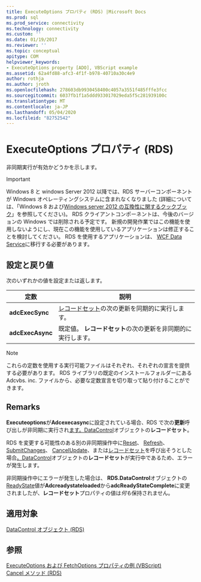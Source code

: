 ```yaml
---
title: ExecuteOptions プロパティ (RDS) |Microsoft Docs
ms.prod: sql
ms.prod_service: connectivity
ms.technology: connectivity
ms.custom: ''
ms.date: 01/19/2017
ms.reviewer: ''
ms.topic: conceptual
apitype: COM
helpviewer_keywords:
- ExecuteOptions property [ADO], VBScript example
ms.assetid: 62a4fd88-afc3-4f1f-b978-40710a30c4e9
author: rothja
ms.author: jroth
ms.openlocfilehash: 278603db9930458400c4057a3551f485fffe3fcc
ms.sourcegitcommit: 6037fb1f1a5ddd933017029eda5f5c281939100c
ms.translationtype: MT
ms.contentlocale: ja-JP
ms.lasthandoff: 05/04/2020
ms.locfileid: "82752542"
---
```

# <a name="executeoptions-property-rds"></a>ExecuteOptions プロパティ (RDS)
非同期実行が有効かどうかを示します。  
  
> [!IMPORTANT]
>  Windows 8 と windows Server 2012 以降では、RDS サーバーコンポーネントが Windows オペレーティングシステムに含まれなくなりました (詳細については、「Windows 8 および[Windows server 2012 の互換性に関するクックブック](https://www.microsoft.com/download/details.aspx?id=27416)」を参照してください)。 RDS クライアントコンポーネントは、今後のバージョンの Windows では削除される予定です。 新規の開発作業ではこの機能を使用しないようにし、現在この機能を使用しているアプリケーションは修正することを検討してください。 RDS を使用するアプリケーションは、 [WCF Data Service](https://go.microsoft.com/fwlink/?LinkId=199565)に移行する必要があります。  
  
## <a name="settings-and-return-values"></a>設定と戻り値  
 次のいずれかの値を設定または返します。  
  
|定数|説明|  
|--------------|-----------------|  
|**adcExecSync**|[レコードセット](../../../ado/reference/ado-api/recordset-object-ado.md)の次の更新を同期的に実行します。|  
|**adcExecAsync**|既定値。 **レコードセット**の次の更新を非同期的に実行します。|  
  
> [!NOTE]
>  これらの定数を使用する実行可能ファイルはそれぞれ、それぞれの宣言を提供する必要があります。 RDS ライブラリの既定のインストールフォルダーにある Adcvbs. inc. ファイルから、必要な定数宣言を切り取って貼り付けることができます。  
  
## <a name="remarks"></a>Remarks  
 **Executeoptions**が**Adcexecasync**に設定されている場合、RDS で次の**更新**呼び出しが非同期に実行され[ます。DataControl](../../../ado/reference/rds-api/datacontrol-object-rds.md)オブジェクトの**レコードセット**。  
  
 RDS を変更する可能性のある別の非同期操作中に[Reset](../../../ado/reference/rds-api/reset-method-rds.md)、 [Refresh](../../../ado/reference/rds-api/refresh-method-rds.md)、 [SubmitChanges](../../../ado/reference/rds-api/submitchanges-method-rds.md)、 [CancelUpdate](../../../ado/reference/ado-api/cancelupdate-method-ado.md)、または[レコードセット](../../../ado/reference/rds-api/recordset-sourcerecordset-properties-rds.md)を呼び出そうとした場合[。DataControl](../../../ado/reference/rds-api/datacontrol-object-rds.md)オブジェクトの**レコードセット**が実行中であるため、エラーが発生します。  
  
 非同期操作中にエラーが発生した場合は、 **RDS.DataControl**オブジェクトの[ReadyState](../../../ado/reference/rds-api/readystate-property-rds.md)値が**Adcreadystateloaded**から**adcReadyStateComplete**に変更されましたが、**レコードセット**プロパティの値は*何も*保持されません。  
  
## <a name="applies-to"></a>適用対象  
 [DataControl オブジェクト (RDS)](../../../ado/reference/rds-api/datacontrol-object-rds.md)  
  
## <a name="see-also"></a>参照  
 [ExecuteOptions および FetchOptions プロパティの例 (VBScript)](../../../ado/reference/rds-api/executeoptions-and-fetchoptions-properties-example-vbscript.md)   
 [Cancel メソッド (RDS)](../../../ado/reference/rds-api/cancel-method-rds.md)


